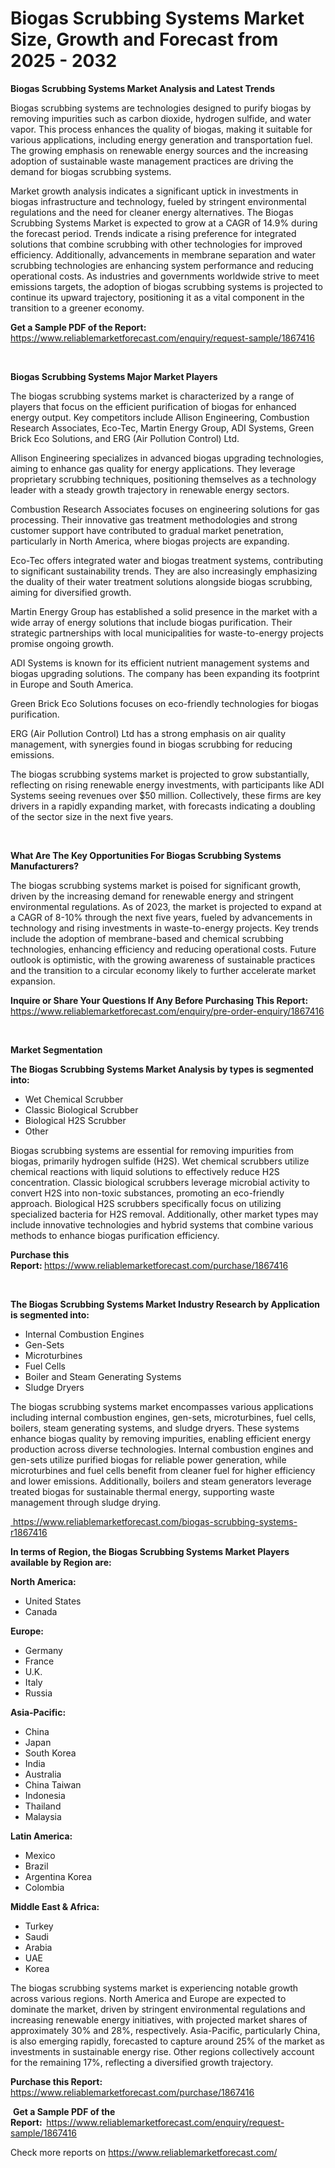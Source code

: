 <p><h1>Biogas Scrubbing Systems Market Size, Growth and Forecast from 2025 - 2032</h1></p><p><strong>Biogas Scrubbing Systems Market Analysis and Latest Trends</strong></p>
<p><p>Biogas scrubbing systems are technologies designed to purify biogas by removing impurities such as carbon dioxide, hydrogen sulfide, and water vapor. This process enhances the quality of biogas, making it suitable for various applications, including energy generation and transportation fuel. The growing emphasis on renewable energy sources and the increasing adoption of sustainable waste management practices are driving the demand for biogas scrubbing systems. </p><p>Market growth analysis indicates a significant uptick in investments in biogas infrastructure and technology, fueled by stringent environmental regulations and the need for cleaner energy alternatives. The Biogas Scrubbing Systems Market is expected to grow at a CAGR of 14.9% during the forecast period. Trends indicate a rising preference for integrated solutions that combine scrubbing with other technologies for improved efficiency. Additionally, advancements in membrane separation and water scrubbing technologies are enhancing system performance and reducing operational costs. As industries and governments worldwide strive to meet emissions targets, the adoption of biogas scrubbing systems is projected to continue its upward trajectory, positioning it as a vital component in the transition to a greener economy.</p></p>
<p><strong>Get a Sample PDF of the Report:&nbsp;</strong> <a href="https://www.reliablemarketforecast.com/enquiry/request-sample/1867416?utm_campaign=2723&utm_medium=2&utm_source=Github&utm_content=ia&utm_term=12042025&utm_id=biogas-scrubbing-systems">https://www.reliablemarketforecast.com/enquiry/request-sample/1867416</a></p>
<p>&nbsp;</p>
<p><strong>Biogas Scrubbing Systems Major Market Players</strong></p>
<p><p>The biogas scrubbing systems market is characterized by a range of players that focus on the efficient purification of biogas for enhanced energy output. Key competitors include Allison Engineering, Combustion Research Associates, Eco-Tec, Martin Energy Group, ADI Systems, Green Brick Eco Solutions, and ERG (Air Pollution Control) Ltd. </p><p>Allison Engineering specializes in advanced biogas upgrading technologies, aiming to enhance gas quality for energy applications. They leverage proprietary scrubbing techniques, positioning themselves as a technology leader with a steady growth trajectory in renewable energy sectors.</p><p>Combustion Research Associates focuses on engineering solutions for gas processing. Their innovative gas treatment methodologies and strong customer support have contributed to gradual market penetration, particularly in North America, where biogas projects are expanding.</p><p>Eco-Tec offers integrated water and biogas treatment systems, contributing to significant sustainability trends. They are also increasingly emphasizing the duality of their water treatment solutions alongside biogas scrubbing, aiming for diversified growth.</p><p>Martin Energy Group has established a solid presence in the market with a wide array of energy solutions that include biogas purification. Their strategic partnerships with local municipalities for waste-to-energy projects promise ongoing growth.</p><p>ADI Systems is known for its efficient nutrient management systems and biogas upgrading solutions. The company has been expanding its footprint in Europe and South America.</p><p>Green Brick Eco Solutions focuses on eco-friendly technologies for biogas purification.</p><p>ERG (Air Pollution Control) Ltd has a strong emphasis on air quality management, with synergies found in biogas scrubbing for reducing emissions.</p><p>The biogas scrubbing systems market is projected to grow substantially, reflecting on rising renewable energy investments, with participants like ADI Systems seeing revenues over $50 million. Collectively, these firms are key drivers in a rapidly expanding market, with forecasts indicating a doubling of the sector size in the next five years.</p></p>
<p>&nbsp;</p>
<p><strong>What Are The Key Opportunities For Biogas Scrubbing Systems Manufacturers?</strong></p>
<p><p>The biogas scrubbing systems market is poised for significant growth, driven by the increasing demand for renewable energy and stringent environmental regulations. As of 2023, the market is projected to expand at a CAGR of 8-10% through the next five years, fueled by advancements in technology and rising investments in waste-to-energy projects. Key trends include the adoption of membrane-based and chemical scrubbing technologies, enhancing efficiency and reducing operational costs. Future outlook is optimistic, with the growing awareness of sustainable practices and the transition to a circular economy likely to further accelerate market expansion.</p></p>
<p><strong>Inquire or Share Your Questions If Any Before Purchasing This Report:</strong> <a href="https://www.reliablemarketforecast.com/enquiry/pre-order-enquiry/1867416?utm_campaign=2723&utm_medium=2&utm_source=Github&utm_content=ia&utm_term=12042025&utm_id=biogas-scrubbing-systems">https://www.reliablemarketforecast.com/enquiry/pre-order-enquiry/1867416</a></p>
<p>&nbsp;</p>
<p><strong>Market Segmentation</strong></p>
<p><strong>The Biogas Scrubbing Systems Market Analysis by types is segmented into:</strong></p>
<p><ul><li>Wet Chemical Scrubber</li><li>Classic Biological Scrubber</li><li>Biological H2S Scrubber</li><li>Other</li></ul></p>
<p><p>Biogas scrubbing systems are essential for removing impurities from biogas, primarily hydrogen sulfide (H2S). Wet chemical scrubbers utilize chemical reactions with liquid solutions to effectively reduce H2S concentration. Classic biological scrubbers leverage microbial activity to convert H2S into non-toxic substances, promoting an eco-friendly approach. Biological H2S scrubbers specifically focus on utilizing specialized bacteria for H2S removal. Additionally, other market types may include innovative technologies and hybrid systems that combine various methods to enhance biogas purification efficiency.</p></p>
<p><strong>Purchase this Report:&nbsp;</strong><a href="https://www.reliablemarketforecast.com/purchase/1867416?utm_campaign=2723&utm_medium=2&utm_source=Github&utm_content=ia&utm_term=12042025&utm_id=biogas-scrubbing-systems">https://www.reliablemarketforecast.com/purchase/1867416</a></p>
<p>&nbsp;</p>
<p><strong>The Biogas Scrubbing Systems Market Industry Research by Application is segmented into:</strong></p>
<p><ul><li>Internal Combustion Engines</li><li>Gen-Sets</li><li>Microturbines</li><li>Fuel Cells</li><li>Boiler and Steam Generating Systems</li><li>Sludge Dryers</li></ul></p>
<p><p>The biogas scrubbing systems market encompasses various applications including internal combustion engines, gen-sets, microturbines, fuel cells, boilers, steam generating systems, and sludge dryers. These systems enhance biogas quality by removing impurities, enabling efficient energy production across diverse technologies. Internal combustion engines and gen-sets utilize purified biogas for reliable power generation, while microturbines and fuel cells benefit from cleaner fuel for higher efficiency and lower emissions. Additionally, boilers and steam generators leverage treated biogas for sustainable thermal energy, supporting waste management through sludge drying.</p></p>
<p><a href="https://www.reliablemarketforecast.com/biogas-scrubbing-systems-r1867416?utm_campaign=2723&utm_medium=2&utm_source=Github&utm_content=ia&utm_term=12042025&utm_id=biogas-scrubbing-systems">&nbsp;https://www.reliablemarketforecast.com/biogas-scrubbing-systems-r1867416</a></p>
<p><strong>In terms of Region, the Biogas Scrubbing Systems Market Players available by Region are:</strong></p>
<p>
    <p> <strong> North America: </strong>
        <ul>
            <li>United States</li>
            <li>Canada</li>
        </ul>
        </p> 
    <p> <strong> Europe: </strong>
        <ul>
            <li>Germany</li>
            <li>France</li>
            <li>U.K.</li>
            <li>Italy</li>
            <li>Russia</li>
        </ul>
        </p> 
    <p> <strong> Asia-Pacific: </strong>
        <ul>
            <li>China</li>
            <li>Japan</li>
            <li>South Korea</li>
            <li>India</li>
            <li>Australia</li>
            <li>China Taiwan</li>
            <li>Indonesia</li>
            <li>Thailand</li>
            <li>Malaysia</li>
        </ul>
        </p> 
    <p> <strong> Latin America: </strong>
        <ul>
            <li>Mexico</li>
            <li>Brazil</li>
            <li>Argentina Korea</li>
            <li>Colombia</li>
        </ul>
        </p> 
    <p> <strong> Middle East & Africa: </strong>
        <ul>
            <li>Turkey</li>
            <li>Saudi</li>
            <li>Arabia</li>
            <li>UAE</li>
            <li>Korea</li>
        </ul>
    </p>
    </p>
<p><p>The biogas scrubbing systems market is experiencing notable growth across various regions. North America and Europe are expected to dominate the market, driven by stringent environmental regulations and increasing renewable energy initiatives, with projected market shares of approximately 30% and 28%, respectively. Asia-Pacific, particularly China, is also emerging rapidly, forecasted to capture around 25% of the market as investments in sustainable energy rise. Other regions collectively account for the remaining 17%, reflecting a diversified growth trajectory.</p></p>
<p><strong>Purchase this Report: </strong><a href="https://www.reliablemarketforecast.com/purchase/1867416?utm_campaign=2723&utm_medium=2&utm_source=Github&utm_content=ia&utm_term=12042025&utm_id=biogas-scrubbing-systems">https://www.reliablemarketforecast.com/purchase/1867416</a></p>
<p>&nbsp;<strong>Get a Sample PDF of the Report:&nbsp;&nbsp;</strong><a href="https://www.reliablemarketforecast.com/enquiry/request-sample/1867416?utm_campaign=2723&utm_medium=2&utm_source=Github&utm_content=ia&utm_term=12042025&utm_id=biogas-scrubbing-systems">https://www.reliablemarketforecast.com/enquiry/request-sample/1867416</a></p>
<p><strong></strong></p>
<p>Check more reports on <a href="https://www.reliablemarketforecast.com/?utm_campaign=2723&utm_medium=2&utm_source=Github&utm_content=ia&utm_term=12042025&utm_id=biogas-scrubbing-systems">https://www.reliablemarketforecast.com/</a></p>